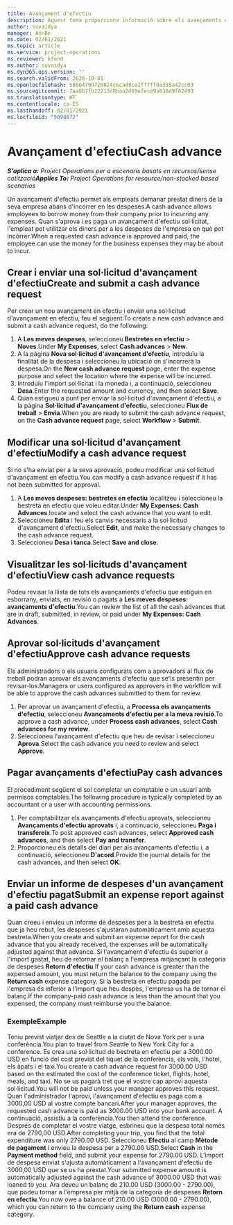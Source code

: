 ```yaml
---
title: Avançament d'efectiu
description: Aquest tema proporciona informació sobre els avançaments d'efectiu.
author: suvaidya
manager: AnnBe
ms.date: 02/01/2021
ms.topic: article
ms.service: project-operations
ms.reviewer: kfend
ms.author: suvaidya
ms.dyn365.ops.version: ''
ms.search.validFrom: 2020-10-01
ms.openlocfilehash: 58864790720824cecad8ce1ff7ff0a335a42cc03
ms.sourcegitcommit: 7aa0b7fb22213d8baa2d69efece9a636d9f62493
ms.translationtype: HT
ms.contentlocale: ca-ES
ms.lasthandoff: 02/01/2021
ms.locfileid: "5098872"
---
```

# <a name="cash-advance"></a><span data-ttu-id="4ac5e-103">Avançament d'efectiu</span><span class="sxs-lookup"><span data-stu-id="4ac5e-103">Cash advance</span></span>

<span data-ttu-id="4ac5e-104">_**S'aplica a:** Project Operations per a escenaris basats en recursos/sense cotització_</span><span class="sxs-lookup"><span data-stu-id="4ac5e-104">_**Applies To:** Project Operations for resource/non-stocked based scenarios_</span></span>

<span data-ttu-id="4ac5e-105">Un avançament d'efectiu permet als empleats demanar prestat diners de la seva empresa abans d'incórrer en les despeses.</span><span class="sxs-lookup"><span data-stu-id="4ac5e-105">A cash advance allows employees to borrow money from their company prior to incurring any expenses.</span></span> <span data-ttu-id="4ac5e-106">Quan s'aprova i es paga un avançament d'efectiu sol·licitat, l'empleat pot utilitzar els diners per a les despeses de l'empresa en què pot incórrer.</span><span class="sxs-lookup"><span data-stu-id="4ac5e-106">When a requested cash advance is approved and paid, the employee can use the money for the business expenses they may be about to incur.</span></span> 

## <a name="create-and-submit-a-cash-advance-request"></a><span data-ttu-id="4ac5e-107">Crear i enviar una sol·licitud d'avançament d'efectiu</span><span class="sxs-lookup"><span data-stu-id="4ac5e-107">Create and submit a cash advance request</span></span>
<span data-ttu-id="4ac5e-108">Per crear un nou avançament en efectiu i enviar una sol·licitud d'avançament en efectiu, feu el següent:</span><span class="sxs-lookup"><span data-stu-id="4ac5e-108">To create a new cash advance and submit a cash advance request, do the following:</span></span> 

1. <span data-ttu-id="4ac5e-109">A **Les meves despeses**, seleccioneu **Bestretes en efectiu** > **Noves**.</span><span class="sxs-lookup"><span data-stu-id="4ac5e-109">Under **My Expenses**, select **Cash advances** > **New**.</span></span> 
2. <span data-ttu-id="4ac5e-110">A la pàgina **Nova sol·licitud d'avançament d'efectiu**, introduïu la finalitat de la despesa i seleccioneu la ubicació on s'incorrerà la despesa.</span><span class="sxs-lookup"><span data-stu-id="4ac5e-110">On the **New cash advance request** page, enter the expense purpose and select the location where the expense will be incurred.</span></span>
3. <span data-ttu-id="4ac5e-111">Introduïu l'import sol·licitat i la moneda i, a continuació, seleccioneu **Desa**.</span><span class="sxs-lookup"><span data-stu-id="4ac5e-111">Enter the requested amount and currency, and then select **Save**.</span></span> 
4. <span data-ttu-id="4ac5e-112">Quan estigueu a punt per enviar la sol·licitud d'avançament d'efectiu, a la pàgina **Sol·licitud d'avançament d'efectiu**, seleccioneu **Flux de treball** > **Envia**.</span><span class="sxs-lookup"><span data-stu-id="4ac5e-112">When you are ready to submit the cash advance request, on the **Cash advance request** page, select **Workflow** > **Submit**.</span></span>

## <a name="modify-a-cash-advance-request"></a><span data-ttu-id="4ac5e-113">Modificar una sol·licitud d'avançament d'efectiu</span><span class="sxs-lookup"><span data-stu-id="4ac5e-113">Modify a cash advance request</span></span>

<span data-ttu-id="4ac5e-114">Si no s'ha enviat per a la seva aprovació, podeu modificar una sol·licitud d'avançament en efectiu.</span><span class="sxs-lookup"><span data-stu-id="4ac5e-114">You can modify a cash advance request if it has not been submitted for approval.</span></span>

1. <span data-ttu-id="4ac5e-115">A **Les meves despeses: bestretes en efectiu** localitzeu i seleccioneu la bestreta en efectiu que voleu editar.</span><span class="sxs-lookup"><span data-stu-id="4ac5e-115">Under **My Expenses: Cash Advances** locate and select the cash advance that you want to edit.</span></span>
2. <span data-ttu-id="4ac5e-116">Seleccioneu **Edita** i feu els canvis necessaris a la sol·licitud d'avançament d'efectiu.</span><span class="sxs-lookup"><span data-stu-id="4ac5e-116">Select **Edit**, and make the necessary changes to the cash advance request.</span></span> 
3. <span data-ttu-id="4ac5e-117">Seleccioneu **Desa i tanca**.</span><span class="sxs-lookup"><span data-stu-id="4ac5e-117">Select **Save and close**.</span></span>


## <a name="view-cash-advance-requests"></a><span data-ttu-id="4ac5e-118">Visualitzar les sol·licituds d'avançament d'efectiu</span><span class="sxs-lookup"><span data-stu-id="4ac5e-118">View cash advance requests</span></span>
<span data-ttu-id="4ac5e-119">Podeu revisar la llista de tots els avançaments d'efectiu que estiguin en esborrany, enviats, en revisió o pagats a **Les meves despeses: avançaments d'efectiu**.</span><span class="sxs-lookup"><span data-stu-id="4ac5e-119">You can review the list of all the cash advances that are in draft, submitted, in review, or paid under **My Expenses: Cash Advances**.</span></span> 

## <a name="approve-cash-advance-requests"></a><span data-ttu-id="4ac5e-120">Aprovar sol·licituds d'avançament d'efectiu</span><span class="sxs-lookup"><span data-stu-id="4ac5e-120">Approve cash advance requests</span></span>

<span data-ttu-id="4ac5e-121">Els administradors o els usuaris configurats com a aprovadors al flux de treball podran aprovar els avançaments d'efectiu que se'ls presentin per revisar-los.</span><span class="sxs-lookup"><span data-stu-id="4ac5e-121">Managers or users configured as approvers in the workflow will be able to approve the cash advances submitted to them for review.</span></span> 

1. <span data-ttu-id="4ac5e-122">Per aprovar un avançament d'efectiu, a **Processa els avançaments d'efectiu**, seleccioneu **Avançaments d'efectiu per a la meva revisió**.</span><span class="sxs-lookup"><span data-stu-id="4ac5e-122">To approve a cash advance, under **Process cash advances**, select **Cash advances for my review**.</span></span>
2. <span data-ttu-id="4ac5e-123">Seleccioneu l'avançament d'efectiu que heu de revisar i seleccioneu **Aprova**.</span><span class="sxs-lookup"><span data-stu-id="4ac5e-123">Select the cash advance you need to review and select **Approve**.</span></span>  

## <a name="pay-cash-advances"></a><span data-ttu-id="4ac5e-124">Pagar avançaments d'efectiu</span><span class="sxs-lookup"><span data-stu-id="4ac5e-124">Pay cash advances</span></span> 
<span data-ttu-id="4ac5e-125">El procediment següent el sol completar un comptable o un usuari amb permisos comptables.</span><span class="sxs-lookup"><span data-stu-id="4ac5e-125">The following procedure is typically completed by an accountant or a user with accounting permissions.</span></span>

1. <span data-ttu-id="4ac5e-126">Per comptabilitzar els avançaments d'efectiu aprovats, seleccioneu **Avançaments d'efectiu aprovats** i, a continuació, seleccioneu **Paga i transfereix**.</span><span class="sxs-lookup"><span data-stu-id="4ac5e-126">To post approved cash advances, select **Approved cash advances**, and then select **Pay and transfer**.</span></span>  
2. <span data-ttu-id="4ac5e-127">Proporcioneu els detalls del diari per als avançaments d'efectiu i, a continuació, seleccioneu **D'acord**.</span><span class="sxs-lookup"><span data-stu-id="4ac5e-127">Provide the journal details for the cash advances, and then select **OK**.</span></span> 

## <a name="submit-an-expense-report-against-a-paid-cash-advance"></a><span data-ttu-id="4ac5e-128">Enviar un informe de despeses d'un avançament d'efectiu pagat</span><span class="sxs-lookup"><span data-stu-id="4ac5e-128">Submit an expense report against a paid cash advance</span></span> 

<span data-ttu-id="4ac5e-129">Quan creeu i envieu un informe de despeses per a la bestreta en efectiu que ja heu rebut, les despeses s'ajustaran automàticament amb aquesta bestreta.</span><span class="sxs-lookup"><span data-stu-id="4ac5e-129">When you create and submit an expense report for the cash advance that you already received, the expenses will be automatically adjusted against that advance.</span></span> <span data-ttu-id="4ac5e-130">Si l'avançament d'efectiu és superior a l'import gastat, heu de retornar el balanç a l'empresa mitjançant la categoria de despeses **Retorn d'efectiu**.</span><span class="sxs-lookup"><span data-stu-id="4ac5e-130">If your cash advance is greater than the expensed amount, you must return the balance to the company using the **Return cash** expense category.</span></span> <span data-ttu-id="4ac5e-131">Si la bestreta en efectiu pagada per l'empresa és inferior a l'import que heu despès, l'empresa us ha de tornar el balanç.</span><span class="sxs-lookup"><span data-stu-id="4ac5e-131">If the company-paid cash advance is less than the amount that you expensed, the company must reimburse you the balance.</span></span> 

### <a name="example"></a><span data-ttu-id="4ac5e-132">Exemple</span><span class="sxs-lookup"><span data-stu-id="4ac5e-132">Example</span></span>
<span data-ttu-id="4ac5e-133">Teniu previst viatjar des de Seattle a la ciutat de Nova York per a una conferència.</span><span class="sxs-lookup"><span data-stu-id="4ac5e-133">You plan to travel from Seattle to New York City for a conference.</span></span> <span data-ttu-id="4ac5e-134">Es crea una sol·licitud de bestreta en efectiu per a 3000.00 USD en funció del cost previst del tiquet de la conferència, els vols, l'hotel, els àpats i el taxi.</span><span class="sxs-lookup"><span data-stu-id="4ac5e-134">You create a cash advance request for 3000.00 USD based on the estimated the cost of the conference ticket, flights, hotel, meals, and taxi.</span></span> <span data-ttu-id="4ac5e-135">No se us pagarà tret que el vostre cap aprovi aquesta sol·licitud.</span><span class="sxs-lookup"><span data-stu-id="4ac5e-135">You will not be paid unless your manager approves this request.</span></span> <span data-ttu-id="4ac5e-136">Quan l'administrador l'aprovi, l'avançament d'efectiu es paga com a 3000,00 USD al vostre compte bancari.</span><span class="sxs-lookup"><span data-stu-id="4ac5e-136">After your manager approves, the requested cash advance is paid as 3000.00 USD into your bank account.</span></span> <span data-ttu-id="4ac5e-137">A continuació, assistiu a la conferència.</span><span class="sxs-lookup"><span data-stu-id="4ac5e-137">You then attend the conference.</span></span> <span data-ttu-id="4ac5e-138">Després de completar el vostre viatge, esbrineu que la despesa total només era de 2790,00 USD.</span><span class="sxs-lookup"><span data-stu-id="4ac5e-138">After completing your trip, you find that the total expenditure was only 2790.00 USD.</span></span> <span data-ttu-id="4ac5e-139">Seleccioneu **Efectiu** al camp **Mètode de pagament** i envieu la despesa per a 2790.00 USD.</span><span class="sxs-lookup"><span data-stu-id="4ac5e-139">Select **Cash** in the **Payment method** field, and submit your expense for 2790.00 USD.</span></span> <span data-ttu-id="4ac5e-140">L'import de despesa enviat s'ajusta automàticament a l'avançament d'efectiu de 3000,00 USD que se us ha prestat.</span><span class="sxs-lookup"><span data-stu-id="4ac5e-140">Your submitted expense amount is automatically adjusted against the cash advance of 3000.00 USD that was loaned to you.</span></span> <span data-ttu-id="4ac5e-141">Ara deveu un balanç de 210.00 USD (3000.00 - 2790.00), que podeu tornar a l'empresa per mitjà de la categoria de despeses **Retorn en efectiu**.</span><span class="sxs-lookup"><span data-stu-id="4ac5e-141">You now owe a balance of 210.00 USD (3000.00 - 2790.00), which you can return to the company using the **Return cash** expense category.</span></span>


